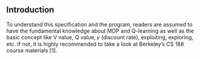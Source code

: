 ## Introduction
To understand this specification and the program, readers are assumed to have the fundamental knowledge about MDP and Q-learning as well as the basic concept like V value, Q value, 𝛾 (discount rate), exploiting, exploring, etc. If not, it is highly recommended to take a look at Berkeley’s CS 188 course materials [1].
